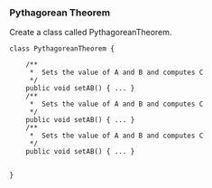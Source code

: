 ### Pythagorean Theorem

Create a class called PythagoreanTheorem.

    class PythagoreanTheorem {
    
        /**
         *  Sets the value of A and B and computes C
         */
        public void setAB() { ... }
        /**
         *  Sets the value of A and B and computes C
         */
        public void setAB() { ... }
        /**
         *  Sets the value of A and B and computes C
         */
        public void setAB() { ... }
    
    
    }